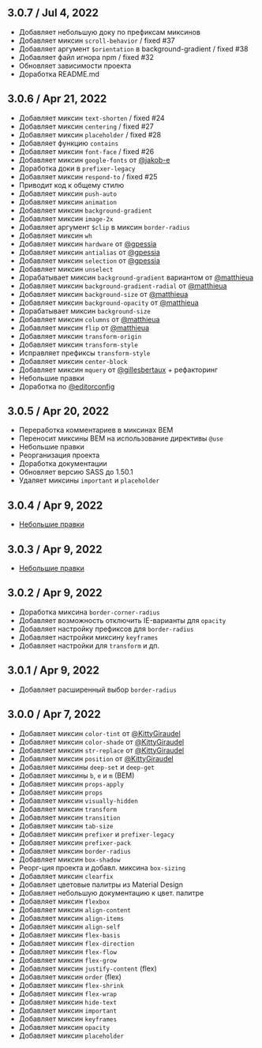 ## 3.0.7 / Jul 4, 2022
- Добавляет небольшую доку по префиксам миксинов
- Добавляет миксин `scroll-behavior` / fixed #37
- Добавляет аргумент `$orientation` в background-gradient / fixed #38
- Добавляет файл игнора npm / fixed #32
- Обновляет зависимости проекта
- Доработка README.md

## 3.0.6 / Apr 21, 2022
- Добавляет миксин `text-shorten` / fixed #24
- Добавляет миксин `centering` / fixed #27
- Добавляет миксин `placeholder` / fixed #28
- Добавляет функцию `contains`
- Добавляет миксин `font-face` / fixed #26
- Добавляет миксин `google-fonts` от [@jakob-e](https://github.com/jakob-e)
- Доработка доки в `prefixer-legacy`
- Добавляет миксин `respond-to` / fixed #25
- Приводит код к общему стилю
- Добавляет миксин `push-auto`
- Добавляет миксин `animation`
- Добавляет миксин `background-gradient`
- Добавляет миксин `image-2x`
- Добавляет аргумент `$clip` в миксин `border-radius`
- Добавляет миксин `wh`
- Добавляет миксин `hardware` от [@gpessia](https://github.com/gpessia)
- Добавляет миксин `antialias` от [@gpessia](https://github.com/gpessia)
- Добавляет миксин `selection` от [@gpessia](https://github.com/gpessia)
- Добавляет миксин `unselect`
- Дорабатывает миксин `background-gradient` вариантом от [@matthieua](https://github.com/matthieua)
- Добавляет миксин `background-gradient-radial` от [@matthieua](https://github.com/matthieua)
- Добавляет миксин `background-size` от [@matthieua](https://github.com/matthieua)
- Добавляет миксин `background-opacity` от [@matthieua](https://github.com/matthieua)
- Дорабатывает миксин `background-size`
- Добавляет миксин `columns` от [@matthieua](https://github.com/matthieua)
- Добавляет миксин `flip` от [@matthieua](https://github.com/matthieua)
- Добавляет миксин `transform-origin`
- Добавляет миксин `transform-style`
- Исправляет префиксы `transform-style`
- Добавляет миксин `center-block`
- Добавляет миксин `mquery` от [@gillesbertaux](https://github.com/gillesbertaux) + рефакторинг
- Небольшие правки
- Доработка по [@editorconfig](https://github.com/editorconfig)

## 3.0.5 / Apr 20, 2022
- Переработка комментариев в миксинах BEM
- Переносит миксины BEM на использование директивы `@use`
- Небольшие правки
- Реорганизация проекта
- Доработка документации
- Обновляет версию SASS до 1.50.1
- Удаляет миксины `important` и `placeholder`

## 3.0.4 / Apr 9, 2022
- [Небольшие правки](https://github.com/91muilak/kalium19/commit/c46767c696e6f7f8e7e7b334b7428c0c6975b015)

## 3.0.3 / Apr 9, 2022
- [Небольшие правки](https://github.com/91muilak/kalium19/pull/16/commits/9842847974410e1a0855d7bf9b1d495a69892f3c)

## 3.0.2 / Apr 9, 2022
- Доработка миксина `border-corner-radius`
- Добавляет возможность отключить IE-варианты для `opacity`
- Добавляет настройку префиксов для `border-radius`
- Добавляет настройки миксину `keyframes`
- Добавляет настройки для `transform` и дп.

## 3.0.1 / Apr 9, 2022
- Добавляет расширенный выбор `border-radius`

## 3.0.0 / Apr 7, 2022
- Добавляет миксин `color-tint` от [@KittyGiraudel](https://github.com/KittyGiraudel)
- Добавляет миксин `color-shade` от [@KittyGiraudel](https://github.com/KittyGiraudel)
- Добавляет миксин `str-replace` от [@KittyGiraudel](https://github.com/KittyGiraudel)
- Добавляет миксин `position` от [@KittyGiraudel](https://github.com/KittyGiraudel)
- Добавляет миксины `deep-set` и `deep-get`
- Добавляет миксины `b`, `e` и `m` (BEM)
- Добавляет миксин `props-apply`
- Добавляет миксин `props`
- Добавляет миксин `visually-hidden`
- Добавляет миксин `transform`
- Добавляет миксин `transition`
- Добавляет миксин `tab-size`
- Добавляет миксин `prefixer` и `prefixer-legacy`
- Добавляет миксин `prefixer-pack`
- Добавляет миксин `border-radius`
- Добавляет миксин `box-shadow`
- Реорг-ция проекта и добавл. миксина `box-sizing`
- Добавляет миксин `clearfix`
- Добавляет цветовые палитры из Material Design
- Добавляет небольшую документацию к цвет. палитре
- Добавляет миксин `flexbox`
- Добавляет миксин `align-content`
- Добавляет миксин `align-items`
- Добавляет миксин `align-self`
- Добавляет миксин `flex-basis`
- Добавляет миксин `flex-direction`
- Добавляет миксин `flex-flow`
- Добавляет миксин `flex-grow`
- Добавляет миксин `justify-content` (flex)
- Добавляет миксин `order` (flex)
- Добавляет миксин `flex-shrink`
- Добавляет миксин `flex-wrap`
- Добавляет миксин `hide-text`
- Добавляет миксин `important`
- Добавляет миксин `keyframes`
- Добавляет миксин `opacity`
- Добавляет миксин `placeholder`
